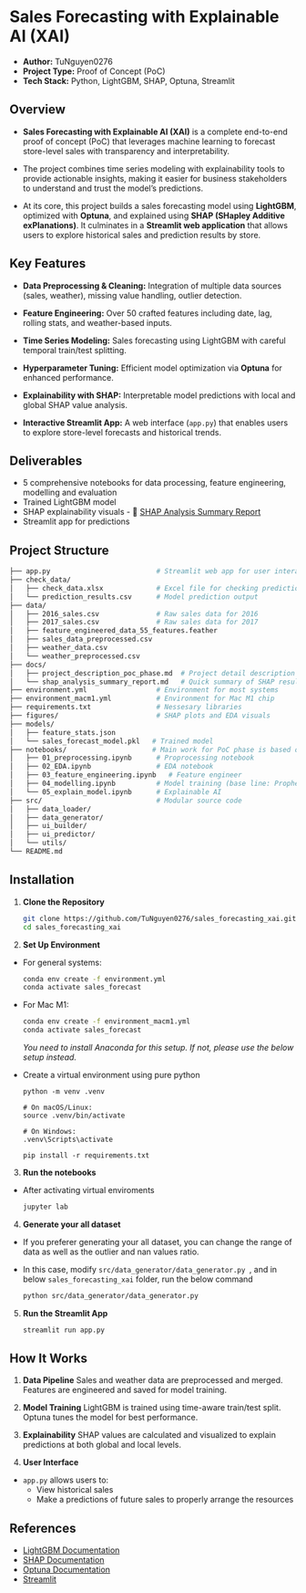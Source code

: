 # Sales Forecasting with Explainable AI (XAI)

- **Author:** TuNguyen0276
- **Project Type:** Proof of Concept (PoC)
- **Tech Stack:** Python, LightGBM, SHAP, Optuna, Streamlit

## Overview

- **Sales Forecasting with Explainable AI (XAI)** is a complete end-to-end proof of concept (PoC) that leverages machine learning to forecast store-level sales with transparency and interpretability.

- The project combines time series modeling with explainability tools to provide actionable insights, making it easier for business stakeholders to understand and trust the model’s predictions.

- At its core, this project builds a sales forecasting model using **LightGBM**, optimized with **Optuna**, and explained using **SHAP (SHapley Additive exPlanations)**. It culminates in a **Streamlit web application** that allows users to explore historical sales and prediction results by store.

## Key Features

- **Data Preprocessing & Cleaning:**
  Integration of multiple data sources (sales, weather), missing value handling, outlier detection.

* **Feature Engineering:**
  Over 50 crafted features including date, lag, rolling stats, and weather-based inputs.

* **Time Series Modeling:**
  Sales forecasting using LightGBM with careful temporal train/test splitting.

* **Hyperparameter Tuning:**
  Efficient model optimization via **Optuna** for enhanced performance.

* **Explainability with SHAP:**
  Interpretable model predictions with local and global SHAP value analysis.

* **Interactive Streamlit App:**
  A web interface (`app.py`) that enables users to explore store-level forecasts and historical trends.

## Deliverables

- 5 comprehensive notebooks for data processing, feature engineering, modelling and evaluation
- Trained LightGBM model
- SHAP explainability visuals - 📄 [SHAP Analysis Summary Report](docs/shap_analysis_summary_report.md)
- Streamlit app for predictions

## Project Structure

```bash
├── app.py                          # Streamlit web app for user interaction
├── check_data/
│   ├── check_data.xlsx             # Excel file for checking prediction
│   └── prediction_results.csv      # Model prediction output
├── data/
│   ├── 2016_sales.csv              # Raw sales data for 2016
│   ├── 2017_sales.csv              # Raw sales data for 2017
│   ├── feature_engineered_data_55_features.feather
│   ├── sales_data_preprocessed.csv
│   ├── weather_data.csv
│   └── weather_preprocessed.csv
├── docs/
│   ├── project_description_poc_phase.md  # Project detail description
│   └── shap_analysis_summary_report.md   # Quick summary of SHAP results
├── environment.yml                 # Environment for most systems
├── environment_macm1.yml           # Environment for Mac M1 chip
├── requirements.txt                # Nessesary libraries
├── figures/                        # SHAP plots and EDA visuals
├── models/
│   ├── feature_stats.json
│   └── sales_forecast_model.pkl   # Trained model
├── notebooks/                     # Main work for PoC phase is based on Notebooks
│   ├── 01_preprocessing.ipynb      # Proprocessing notebook
│   ├── 02_EDA.ipynb                # EDA notebook
│   ├── 03_feature_engineering.ipynb   # Feature engineer
│   ├── 04_modelling.ipynb          # Model training (base line: Prophet and better: Light GBM)
│   └── 05_explain_model.ipynb      # Explainable AI
├── src/                            # Modular source code
│   ├── data_loader/
│   ├── data_generator/
│   ├── ui_builder/
│   ├── ui_predictor/
│   └── utils/
└── README.md
```

## Installation

1. **Clone the Repository**

   ```bash
   git clone https://github.com/TuNguyen0276/sales_forecasting_xai.git
   cd sales_forecasting_xai
   ```

2. **Set Up Environment**

- For general systems:

  ```bash
  conda env create -f environment.yml
  conda activate sales_forecast
  ```

- For Mac M1:

  ```bash
  conda env create -f environment_macm1.yml
  conda activate sales_forecast
  ```

  _You need to install Anaconda for this setup. If not, please use the below setup instead._

- Create a virtual environment using pure python

  ```
  python -m venv .venv

  # On macOS/Linux:
  source .venv/bin/activate

  # On Windows:
  .venv\Scripts\activate

  pip install -r requirements.txt
  ```

3. **Run the notebooks**

- After activating virtual enviroments

  ```bash
  jupyter lab
  ```

4. **Generate your all dataset**

- If you preferer generating your all dataset, you can change the range of data as well as the outlier and nan values ratio.
- In this case, modify `src/data_generator/data_generator.py `, and in below `sales_forecasting_xai` folder, run the below command

  ```bash
  python src/data_generator/data_generator.py
  ```

5. **Run the Streamlit App**
   ```bash
   streamlit run app.py
   ```

## How It Works

1. **Data Pipeline**
   Sales and weather data are preprocessed and merged. Features are engineered and saved for model training.

2. **Model Training**
   LightGBM is trained using time-aware train/test split. Optuna tunes the model for best performance.

3. **Explainability**
   SHAP values are calculated and visualized to explain predictions at both global and local levels.

4. **User Interface**

- `app.py` allows users to:
  - View historical sales
  - Make a predictions of future sales to properly arrange the resources

## References

- [LightGBM Documentation](https://lightgbm.readthedocs.io/)
- [SHAP Documentation](https://shap.readthedocs.io/)
- [Optuna Documentation](https://optuna.org/)
- [Streamlit](https://streamlit.io/)


